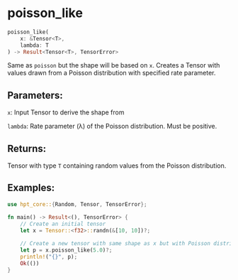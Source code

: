 # poisson_like
```rust
poisson_like(
    x: &Tensor<T>,
    lambda: T
) -> Result<Tensor<T>, TensorError>
```
Same as `poisson` but the shape will be based on `x`. Creates a Tensor with values drawn from a Poisson distribution with specified rate parameter.

## Parameters:
`x`: Input Tensor to derive the shape from

`lambda`: Rate parameter (λ) of the Poisson distribution. Must be positive.

## Returns:
Tensor with type `T` containing random values from the Poisson distribution.

## Examples:
```rust
use hpt_core::{Random, Tensor, TensorError};

fn main() -> Result<(), TensorError> {
    // Create an initial tensor
    let x = Tensor::<f32>::randn(&[10, 10])?;
    
    // Create a new tensor with same shape as x but with Poisson distribution
    let p = x.poisson_like(5.0)?;
    println!("{}", p);
    Ok(())
}
```
